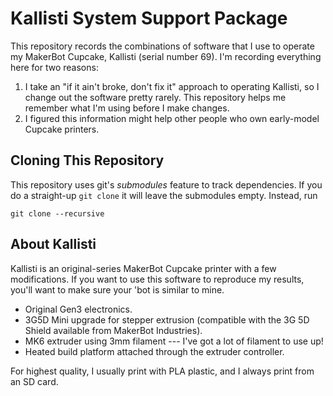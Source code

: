 Kallisti System Support Package
===============================

This repository records the combinations of software that I use to operate
my MakerBot Cupcake, Kallisti (serial number 69).  I'm recording everything here
for two reasons:

1. I take an "if it ain't broke, don't fix it" approach to operating Kallisti,
   so I change out the software pretty rarely.  This repository helps me
   remember what I'm using before I make changes.
2. I figured this information might help other people who own early-model
   Cupcake printers.

Cloning This Repository
-----------------------

This repository uses git's *submodules* feature to track dependencies.  If you
do a straight-up `git clone` it will leave the submodules empty.  Instead, run

    git clone --recursive


About Kallisti
--------------

Kallisti is an original-series MakerBot Cupcake printer with a few
modifications.  If you want to use this software to reproduce my results, you'll
want to make sure your 'bot is similar to mine.

* Original Gen3 electronics.
* 3G5D Mini upgrade for stepper extrusion (compatible with the 3G 5D Shield
  available from MakerBot Industries).
* MK6 extruder using 3mm filament --- I've got a lot of filament to use up!
* Heated build platform attached through the extruder controller.

For highest quality, I usually print with PLA plastic, and I always print from
an SD card.
